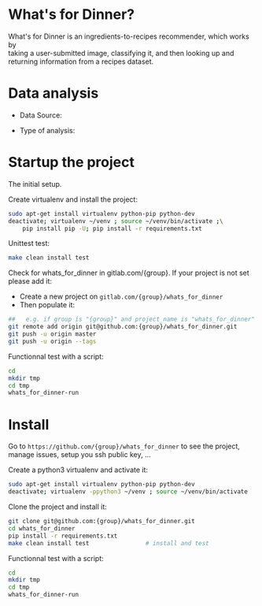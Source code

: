 # What's for Dinner?
What's for Dinner is an ingredients-to-recipes recommender, which works by\
 taking a user-submitted image, classifying it, and then looking up and returning information from a recipes dataset.

# Data analysis
- Data Source:

- Type of analysis:


# Startup the project

The initial setup.

Create virtualenv and install the project:
```bash
sudo apt-get install virtualenv python-pip python-dev
deactivate; virtualenv ~/venv ; source ~/venv/bin/activate ;\
    pip install pip -U; pip install -r requirements.txt
```

Unittest test:
```bash
make clean install test
```

Check for whats_for_dinner in gitlab.com/{group}.
If your project is not set please add it:

- Create a new project on `gitlab.com/{group}/whats_for_dinner`
- Then populate it:

```bash
##   e.g. if group is "{group}" and project_name is "whats_for_dinner"
git remote add origin git@github.com:{group}/whats_for_dinner.git
git push -u origin master
git push -u origin --tags
```

Functionnal test with a script:

```bash
cd
mkdir tmp
cd tmp
whats_for_dinner-run
```

# Install

Go to `https://github.com/{group}/whats_for_dinner` to see the project, manage issues,
setup you ssh public key, ...

Create a python3 virtualenv and activate it:

```bash
sudo apt-get install virtualenv python-pip python-dev
deactivate; virtualenv -ppython3 ~/venv ; source ~/venv/bin/activate
```

Clone the project and install it:

```bash
git clone git@github.com:{group}/whats_for_dinner.git
cd whats_for_dinner
pip install -r requirements.txt
make clean install test                # install and test
```
Functionnal test with a script:

```bash
cd
mkdir tmp
cd tmp
whats_for_dinner-run
```
